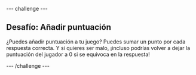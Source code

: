 \--- challenge \---

## Desafío: Añadir puntuación

¿Puedes añadir puntuación a tu juego? Puedes sumar un punto por cada respuesta correcta. Y si quieres ser malo, ¡incluso podrías volver a dejar la puntuación del jugador a 0 si se equivoca en la respuesta!

\--- /challenge \---
